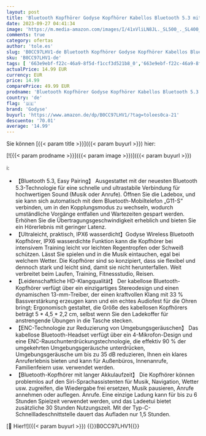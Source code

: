 ```yaml
---
layout: post
title: 'Bluetooth Kopfhörer Godyse Kopfhörer Kabellos Bluetooth 5.3 mit 4 Mikrofon ENC Call Noise Cancelling Touch Control 36 Stunden HiFi Stereo Bluetooth Kopfhörer In Ear  IPX6 Wasserdichte für iOS Android'
date: 2023-09-27 04:41:34
image: 'https://m.media-amazon.com/images/I/41xVliLN8JL._SL500_._SL400_.jpg'
comments: true
category: ofertas
author: 'tole.es'
slug: 'B0CC97LHV1-de Bluetooth Kopfhörer Godyse Kopfhörer Kabellos Bluetooth...'
sku: 'B0CC97LHV1-de'
tags: [ '663e9ebf-f22c-46a9-8f5d-f1ccf3d521b8_0','663e9ebf-f22c-46a9-8f5d-f1ccf3d521b8_9901','Arborist Merchandising Root','Elektronik & Foto','Elektronik & Foto: Produkte mit Umwelt-Label','In-Ear Ohrhörer','Kopfhörer','Kopfhörer & Zubehör','Self Service','Special Features Stores','godyse','🇩🇪', ]
actualPrice: 14.99 EUR
currency: EUR
price: 14.99
comparePrice: 49.99 EUR
prodname: 'Bluetooth Kopfhörer Godyse Kopfhörer Kabellos Bluetooth 5.3 mit 4 Mikrofon ENC Call Noise Cancelling Touch Control 36 Stunden HiFi Stereo Bluetooth Kopfhörer In Ear  IPX6 Wasserdichte für iOS Android'
country: 'de'
flag: '🇩🇪'
brand: 'Godyse'
buyurl: 'https://www.amazon.de/dp/B0CC97LHV1/?tag=tolees0ca-21'
descuento: '70.01'
average: '14.99'
---
```


Sie können [{{< param title >}}]({{< param buyurl >}}) hier:

[![{{< param prodname >}}]({{< param image >}})]({{< param buyurl >}})

ℹ️:

- 【Bluetooth 5.3, Easy Pairing】 Ausgestattet mit der neuesten Bluetooth 5.3-Technologie für eine schnelle und ultrastabile Verbindung für hochwertigen Sound (Musik oder Anrufe). Öffnen Sie die Ladebox, und sie kann sich automatisch mit dem Bluetooth-Mobiltelefon „G11-S“ verbinden, um in den Kopplungsmodus zu wechseln, wodurch umständliche Vorgänge entfallen und Wartezeiten gespart werden. Erhöhen Sie die Übertragungsgeschwindigkeit erheblich und bieten Sie ein Hörerlebnis mit geringer Latenz.
- 【Ultraleicht, praktisch, IPX6 wasserdicht】Godyse Wireless Bluetooth Kopfhörer, IPX6 wasserdichte Funktion kann die Kopfhörer bei intensivem Training leicht vor leichten Regentropfen oder Schweiß schützen. Lässt Sie spielen und in die Musik eintauchen, egal bei welchem ​​Wetter. Die Kopfhörer sind so konzipiert, dass sie flexibel und dennoch stark und leicht sind, damit sie nicht herunterfallen. Weit verbreitet beim Laufen, Training, Fitnessstudio, Reisen.
- 【Leidenschaftliche HD-Klangqualität】 Der kabellose Bluetooth-Kopfhörer verfügt über ein einzigartiges Stereodesign und einen dynamischen 13-mm-Treiber, der einen kraftvollen Klang mit 33 % Bassverstärkung erzeugen kann und ein echtes Audiofest für die Ohren bringt; Ergonomisch gestaltet, die Größe des kabellosen Kopfhörers beträgt 5 * 4,5 * 2,2 cm, selbst wenn Sie den Ladekoffer für anstrengende Übungen in die Tasche stecken.
- 【ENC-Technologie zur Reduzierung von Umgebungsgeräuschen】 Das kabellose Bluetooth-Headset verfügt über ein 4-Mikrofon-Design und eine ENC-Rauschunterdrückungstechnologie, die effektiv 90 % der umgekehrten Umgebungsgeräusche unterdrücken, Umgebungsgeräusche um bis zu 35 dB reduzieren, Ihnen ein klares Anruferlebnis bieten und kann für Außenbüros, Innenanrufe, Familienfeiern usw. verwendet werden.
- 【Bluetooth-Kopfhörer mit langer Akkulaufzeit】 Die Kopfhörer können problemlos auf den Siri-Sprachassistenten für Musik, Navigation, Wetter usw. zugreifen, die Wiedergabe frei ersetzen, Musik pausieren, Anrufe annehmen oder auflegen. Anrufe. Eine einzige Ladung kann für bis zu 6 Stunden Spielzeit verwendet werden, und das Ladeetui bietet zusätzliche 30 Stunden Nutzungszeit. Mit der Typ-C-Schnellladeschnittstelle dauert das Aufladen nur 1,5 Stunden.

[🛒 Hier!!]({{< param buyurl >}})
{{<world>}}B0CC97LHV1{{</world>}}
